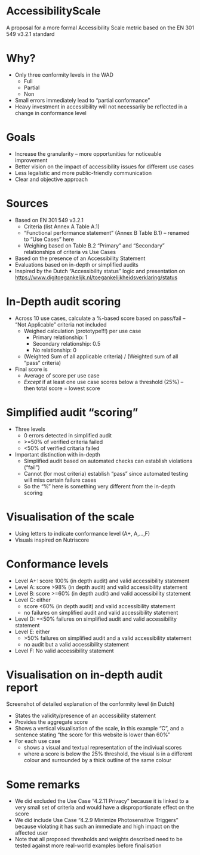 # AccessibilityScale
A proposal for a more formal Accessibility Scale metric based on the EN 301 549 v3.2.1 standard

# **Why?**

- Only three conformity levels in the WAD
    - Full
    - Partial
    - Non
- Small errors immediately lead to “partial conformance”
- Heavy investment in accessibility will not necessarily be reflected in a change in conformance level

# **Goals**

- Increase the granularity – more opportunities for noticeable improvement
- Better vision on the impact of accessibility issues for different use cases
- Less legalistic and more public-friendly communication
- Clear and objective approach

# **Sources**

- Based on EN 301 549 v3.2.1
    - Criteria (list Annex A Table A.1)
    - “Functional performance statement” (Annex B Table B.1) – renamed to “Use Cases” here
    - Weighing based on Table B.2 “Primary” and “Secondary” relationships of criteria vs Use Cases
- Based on the presence of an Accessibility Statement
- Evaluations based on in-depth or simplified audits
- Inspired by the Dutch “Accessibility status” logic and presentation on  
<https://www.digitoegankelijk.nl/toegankelijkheidsverklaring/status>

# **In-Depth audit scoring**

-  Across 10 use cases, calculate a %-based score based on pass/fail – “Not Applicable” criteria not included
    -  Weighed calculation (prototype!!!) per use case
        - Primary relationship: 1
        - Secondary relationship: 0.5
        - No relationship: 0
    - (Weighted Sum of all applicable criteria) / (Weighted sum of all “pass” criteria)
- Final score is
    - Average of score per use case
    - *Except* if at least one use case scores below a threshold (25%) – then total score = lowest score

# **Simplified audit “scoring”**

- Three levels
    - 0 errors detected in simplified audit
    - \>=50% of verified criteria failed
    - <50% of verified critaria failed
- Important distinction with in-depth
    - Simplified audit based on automated checks can establish violations (“fail”)
    - Cannot (for most criteria) establish “pass” since automated testing will miss certain failure cases
    - So the “%” here is something very different from the in-depth scoring

# **Visualisation of the scale**

- Using letters to indicate conformance level (A+, A,…,F)
- Visuals inspired on Nutriscore

# Conformance levels

- Level A+: score 100% (in depth audit) and valid accessibility statement
- Level A: score >98% (in depth audit) and valid accessibility statement
- Level B: score >=60% (in depth audit) and valid accessibility statement
- Level C: either
    - score <60% (in depth audit) and valid accessibility statement
    - no failures on simplified audit and valid accessibility statement
- Level D: =<50% failures on simplified audit and valid accessibility statement
- Level E: either
    - \>50% failures on simplified audit and a valid accessibility statement
    - no audit but a valid accessibility statement
- Level F: No valid accessibility statement

# **Visualisation on in-depth audit report**

Screenshot of detailed explanation of the conformity level (in Dutch)

- States the validity/presence of an accessibility statement
- Provides the aggregate score
- Shows a vertical visualisation of the scale, in this example “C”, and a sentence stating “the score for this website is lower than 60%”
- For each use case
    - shows a visual and textual representation of the indiviual scores
    - where a score is below the 25% threshold, the visual is in a different colour and surrounded by a thick outline of the same colour

# **Some remarks**

- We did excluded the Use Case “4.2.11 Privacy” because it is linked to a very small set of criteria and would have a disproportionate effect on the score
- We did include Use Case “4.2.9 Minimize Photosensitive Triggers” because violating it has such an immediate and high impact on the affected user
- Note that all proposed thresholds and weights described need to be tested against more real-world examples before finalisation
